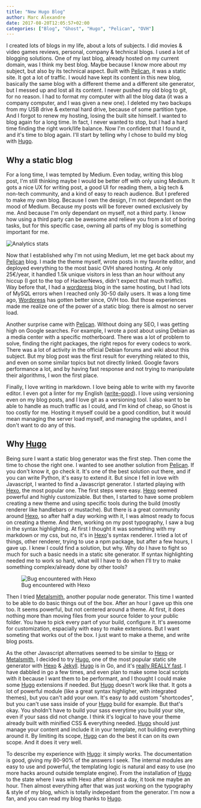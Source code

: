 ```yaml
---
title: "New Hugo Blog"
author: Marc Alexandre
date: 2017-08-20T12:05:57+02:00
categories: ["Blog", "Ghost", "Hugo", "Pelican", "OVH"]
---
```


I created lots of blogs in my life, about a lots of subjects. I did movies & video games reviews, personal, company & technical blogs. I used a lot of blogging solutions. One of my last blog, already hosted on my current domain, was I think my best blog. Maybe because I know more about my subject, but also by its technical aspect. Built with [Pelican], it was a static site. It got a lot of traffic. I would have kept its content in this new blog, basically the same blog with a different theme and a different site generator, but I messed up and lost all its content. I never pushed my old blog to git, for no reason. I had to format my computer with all the blog data (it was a company computer, and I was given a new one). I deleted my two backups from my USB drive & external hard drive, because of some partition type. And I forgot to renew my hosting, losing the built site himself. I wanted to blog again for a long time. In fact, I never wanted to stop, but I had a hard time finding the right work/life balance. Now I'm confident that I found it, and it's time to blog again. I'll start by telling why I chose to build my blog with [Hugo].

<!-- more -->

## Why a static blog

For a long time, I was tempted by Medium. Even today, writing this blog post, I'm still thinking maybe I would be better off with only using Medium. It gots a nice UX for writing post, a good UI for reading them, a big tech & non-tech community, and a kind of easy to reach audience. But I prefered to make my own blog. Because I own the design, I'm not dependant on the mood of Medium. Because my posts will be forever owned exclusively by me. And because I'm only dependant on myself, not a third party. I know how using a third party can be awesome and relieve you from a lot of boring tasks, but for this specific case, owning all parts of my blog is something important for me.

![Analytics stats](/img/new-hugo-blog/analytics.png)

Now that I established why I'm not using Medium, let me get back about my [Pelican] blog. I made the theme myself, wrote posts in my favorite editor, and deployed everything to the most basic OVH shared hosting. At only 25€/year, it handled 1.5k unique visitors in less than an hour without any hiccup (I got to the top of HackerNews, didn't expect that much traffic). Way before that, I had a [wordpress] blog in the same hosting, but I had lots of MySQL errors when I reached only 30-50 daily users. It was a long time ago, [Wordpress] has gotten better since, OVH too. But those experiences made me realize one of the power of a static blog: there is almost no server load.

Another surprise came with [Pelican]. Without doing any SEO, I was getting high on Google searches. For example, I wrote a post about using Debian as a media center with a specific motherboard. There was a lot of problem to solve, finding the right packages, the right repos for every codecs to work. There was a lot of activity in the official Debian forums and wiki about this subject. But my blog post was the first result for everything related to this, and even on some similar topics but not directly linked. Google favors performance a lot, and by having fast response and not trying to manipulate their algorithms, I won the first place.

Finally, I love writing in markdown. I love being able to write with my favorite editor. I even got a linter for my English ([write-good](https://github.com/btford/write-good)). I love using versioning even on my blog posts, and I love git as a versioning tool. I also want to be able to handle as much traffic as I could, and I'm kind of cheap, so Ghost is too costly for me. Hosting it myself could be a good condition, but it would mean managing the server load myself, and managing the updates, and I don't want to do any of this.

## Why [Hugo]

Being sure I want a static blog generator was the first step. Then come the time to chose the right one. I wanted to see another solution from [Pelican]. If you don't know it, go check it. It's one of the best solution out there, and if you can write Python, it's easy to extend it. But since I fell in love with Javascript, I wanted to find a Javascript generator. I started playing with [Hexo], the most popular one. The first steps were easy. [Hexo] seemed powerful and highly customizable. But then, I started to have some problem creating a new theme and using specific tools during the build (mostly renderer like handlebars or mustache). But there is a great community around [Hexo], so after half a day working with it, I was almost ready to focus on creating a theme. And then, working on my post typography, I saw a bug in the syntax highlighting. At first I thought it was something with my markdown or my css, but no, it's in [Hexo]'s syntax renderer. I tried a lot of things, other renderer, trying to use a npm package, but after a few hours, I gave up. I knew I could find a solution, but why. Why do I have to fight so much for such a basic needs in a static site generator. If syntax highlighting needed me to work so hard, what will I have to do when I'll try to make something complex/already done by other tools?

<figure>
    <img src="/img/new-hugo-blog/hexo-bug.png" alt="Bug encountered with Hexo">
    <figcaption>Bug encountered with Hexo</figcaption>
</figure>

Then I tried [Metalsmith], another popular node generator. This time I wanted to be able to do basic things out of the box. After an hour I gave up this one too. It seems powerful, but not centered around a theme. At first, it does nothing more than moving files from your source folder to your public folder. You have to pick every part of your build, configure it. It's awesome for customization, espacially with easy to make extensions. But I want someting that works out of the box. I just want to make a theme, and write blog posts.

As the other Javascript alternatives seemed to be similar to [Hexo] or [Metalsmith], I decided to try [Hugo], one of the most popular static site generator with [Hexo] & [Jekyll](https://jekyllrb.com/). [Hugo] is in Go, and it's [really REALLY fast](https://www.youtube.com/watch?v=CdiDYZ51a2o). I have dabbled in go a few times, and even plan to make some local scripts with it because I want them to be performant, and I thought I could make some [Hugo] extensions if needed. But [Hugo] doesn't work like that. It gots a lot of powerful module (like a great syntax highligher, with integrated themes), but you can't add your own. It's easy to add custom "shortcodes", but you can't use sass inside of your [Hugo] build for example. But that's okay. You sholdn't have to build your sass everytime you build your site, even if your sass did not change. I think it's logical to have your theme already built with minified CSS & everything needed. [Hugo] should just manage your content and include it in your template, not building everything around it. By limiting its scope, [Hugo] can do the best it can on its own scope. And it does it very well.

To describe my experience with [Hugo]: it simply works. The documentation is good, giving my 80-90% of the answers I seek. The internal modules are easy to use and powerful, the templating logic is natural and easy to use (no more hacks around outside template engine). From the installation of [Hugo] to the state where I was with Hexo after almost a day, it took me maybe an hour. Then almost everything after that was just working on the typography & style of my blog, which is totally indepedant from the generator. I'm now a fan, and you can read my blog thanks to [Hugo].

[Hexo]: https://hexo.io/
[Hugo]: https://gohugo.io/
[Metalsmith]: http://www.metalsmith.io/
[Pelican]: https://blog.getpelican.com/
[Wordpress]: https://wordpress.org/
